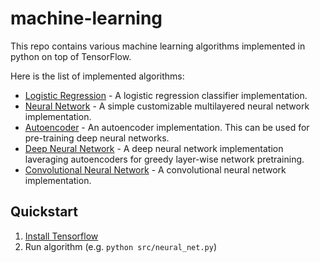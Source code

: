 # machine-learning

This repo contains various machine learning algorithms implemented in python on top of TensorFlow.

Here is the list of implemented algorithms:
 * [Logistic Regression](./src/logistic_regression.py) - A logistic regression classifier implementation.
 * [Neural Network](./src/mlp.py) - A simple customizable multilayered neural network implementation.
 * [Autoencoder](./src/autoencoder.py) - An autoencoder implementation. This can be used for pre-training deep neural networks.
 * [Deep Neural Network](./src/deep_neural_net.py) - A deep neural network implementation laveraging autoencoders for greedy layer-wise network pretraining.
 * [Convolutional Neural Network](./src/cnn.py) - A convolutional neural network implementation.

## Quickstart

1. [Install Tensorflow](https://www.tensorflow.org/versions/r0.10/get_started/os_setup.html)
2. Run algorithm (e.g. `python src/neural_net.py`)
